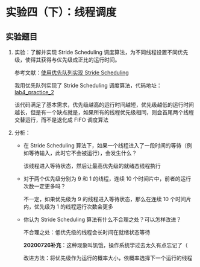 # 实验四（下）：线程调度

## 实验题目

1. 实验：了解并实现 Stride Scheduling 调度算法，为不同线程设置不同优先级，使得其获得与优先级成正比的运行时间。

   参考文献：[使用优先队列实现 Stride Scheduling](https://chyyuu.gitbooks.io/ucore_os_docs/lab6/lab6_3_6_2_priority_queue.html)

   我用优先队列实现了 Stride Scheduling 调度算法，代码地址：[lab4_practice_2](06-rcore-lab-notes/lab4_practice_2)

   该代码满足了基本需求，优先级越高的运行时间越短，优先级越低的运行时间越长，但是有一个缺点就是，如果所有的线程优先级相同，则会首尾两个线程交替运行，而不是退化成 FIFO 调度算法

2. 分析：

   * 在 Stride Scheduling 算法下，如果一个线程进入了一段时间的等待（例如等待输入，此时它不会被运行），会发生什么？

     该线程进入等待状态，然后让最高优先级的就绪态线程执行

   * 对于两个优先级分别为 9 和 1 的线程，连续 10 个时间片中，前者的运行次数一定更多吗？

     不一定，如果优先级为 9 的线程进入等待状态，那么在连续 10 个时间片内，优先级为 1 的线程运行次数会更多

   * 你认为 Stride Scheduling 算法有什么不合理之处？可以怎样改进？

     不合理之处：低优先级的线程会长时间在就绪状态等待

     **20200726补充**：这种现象叫饥饿，操作系统学过去太久有点忘记了（

     改进方法：将优先级作为运行的概率大小，依概率选择下一个运行的线程
